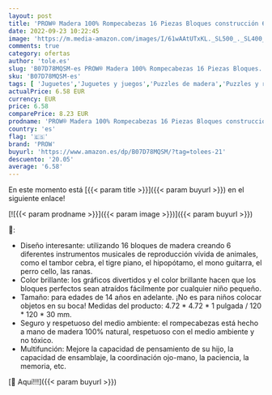 ```yaml
---
layout: post
title: 'PROW® Madera 100% Rompecabezas 16 Piezas Bloques construcción 6 en 1 Instrumentos Musicales Animales Juguete Seguro y sin Pintura tóxico para bebés Niños pequeños'
date: 2022-09-23 10:22:45
image: 'https://m.media-amazon.com/images/I/61wAAtUTxKL._SL500_._SL400_.jpg'
comments: true
category: ofertas
author: 'tole.es'
slug: 'B07D78MQSM-es PROW® Madera 100% Rompecabezas 16 Piezas Bloques...'
sku: 'B07D78MQSM-es'
tags: [ 'Juguetes','Juguetes y juegos','Puzzles de madera','Puzzles y rompecabezas','bebés','prow','🇪🇸', ]
actualPrice: 6.58 EUR
currency: EUR
price: 6.58
comparePrice: 8.23 EUR
prodname: 'PROW® Madera 100% Rompecabezas 16 Piezas Bloques construcción 6 en 1 Instrumentos Musicales Animales Juguete Seguro y sin Pintura tóxico para bebés Niños pequeños'
country: 'es'
flag: '🇪🇸'
brand: 'PROW'
buyurl: 'https://www.amazon.es/dp/B07D78MQSM/?tag=tolees-21'
descuento: '20.05'
average: '6.58'
---
```


En este momento está [{{< param title >}}]({{< param buyurl >}}) en el siguiente enlace!

[![{{< param prodname >}}]({{< param image >}})]({{< param buyurl >}})

🔎:

- Diseño interesante: utilizando 16 bloques de madera creando 6 diferentes instrumentos musicales de reproducción vívida de animales, como el tambor cebra, el tigre piano, el hipopótamo, el mono guitarra, el perro cello, las ranas.
- Color brillante: los gráficos divertidos y el color brillante hacen que los bloques perfectos sean atraídos fácilmente por cualquier niño pequeño.
- Tamaño: para edades de 14 años en adelante. ¡No es para niños colocar objetos en su boca! Medidas del producto: 4.72 * 4.72 * 1 pulgada / 120 * 120 * 30 mm.
- Seguro y respetuoso del medio ambiente: el rompecabezas está hecho a mano de madera 100% natural, respetuoso con el medio ambiente y no tóxico.
- Multifunción: Mejore la capacidad de pensamiento de su hijo, la capacidad de ensamblaje, la coordinación ojo-mano, la paciencia, la memoria, etc.

[🛒 Aquí!!!]({{< param buyurl >}})
